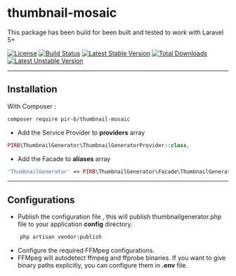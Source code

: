 # thumbnail-mosaic

This package has been build for been built and tested to work with Laravel 5+

[![License](https://poser.pugx.org/pir-b/thumbnail-mosaic/license)](https://packagist.org/packages/pir-b/thumbnail-mosaic)
[![Build Status](https://travis-ci.org/PiR-B/thumbnail-mosaic.svg?branch=master)](https://travis-ci.org/PiR-B/thumbnail-mosaic)
[![Latest Stable Version](https://poser.pugx.org/pir-b/thumbnail-mosaic/v/stable)](https://packagist.org/packages/pir-b/thumbnail-mosaic)
[![Total Downloads](https://poser.pugx.org/pir-b/thumbnail-mosaic/downloads)](https://packagist.org/packages/pir-b/thumbnail-mosaic)
[![Latest Unstable Version](https://poser.pugx.org/pir-b/thumbnail-mosaic/v/unstable)](https://packagist.org/packages/pir-b/thumbnail-mosaic)

---

## Installation

With Composer :

```bash
composer require pir-b/thumbnail-mosaic
```

- Add the Service Provider to **providers** array
```php
PIRB\ThumbnailGenerator\ThumbnailGeneratorProvider::class,
```
- Add the Facade to **aliases** array
```php
'ThumbnailGenerator' => PIRB\ThumbnailGenerator\Facade\ThumbnailGenerator::class,
```

---

## Configurations

- Publish the configuration file , this will publish thumbnailgenerator.php file to your application **config** directory.
```bash
    php artisan vendor:publish
```

- Configure the required FFMpeg configurations.
 - FFMpeg will autodetect ffmpeg and ffprobe binaries. If you want to give binary paths explicitly, you can configure them in **.env** file.

